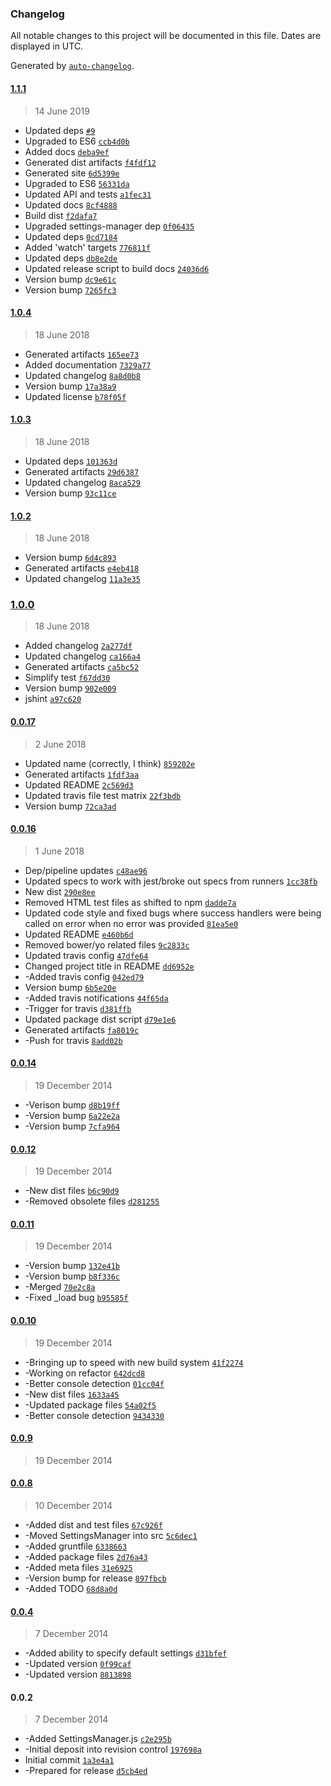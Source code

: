 ### Changelog

All notable changes to this project will be documented in this file. Dates are displayed in UTC.

Generated by [`auto-changelog`](https://github.com/CookPete/auto-changelog).

#### [1.1.1](https://github.com/hal313/settings-manager-chrome-extension/compare/1.0.4...1.1.1)

> 14 June 2019

- Updated deps [`#9`](https://github.com/hal313/settings-manager-chrome-extension/pull/9)
- Upgraded to ES6 [`ccb4d0b`](https://github.com/hal313/settings-manager-chrome-extension/commit/ccb4d0be726be25bdab678d87906fb2a01f2a0db)
- Added docs [`deba9ef`](https://github.com/hal313/settings-manager-chrome-extension/commit/deba9ef640d45ff70f9d5ae10a576a75972082ba)
- Generated dist artifacts [`f4fdf12`](https://github.com/hal313/settings-manager-chrome-extension/commit/f4fdf12f306b423f14c8b4e14c301306fdeea19d)
- Generated site [`6d5399e`](https://github.com/hal313/settings-manager-chrome-extension/commit/6d5399ee61d1dd27332af42ee37e6d0bcf836202)
- Upgraded to ES6 [`56331da`](https://github.com/hal313/settings-manager-chrome-extension/commit/56331da951637889e3033f6fe16da8e06393ae01)
- Updated API and tests [`a1fec31`](https://github.com/hal313/settings-manager-chrome-extension/commit/a1fec3111b7ac03659b104c68b99359be7361de1)
- Updated docs [`8cf4888`](https://github.com/hal313/settings-manager-chrome-extension/commit/8cf48889af304875dff23286456dbe49db889d05)
- Build dist [`f2dafa7`](https://github.com/hal313/settings-manager-chrome-extension/commit/f2dafa7f9bc59d8ec6db654744ddec79c62ef99a)
- Upgraded settings-manager dep [`0f06435`](https://github.com/hal313/settings-manager-chrome-extension/commit/0f0643576799f7c99999861162e247e10b83799c)
- Updated deps [`0cd7184`](https://github.com/hal313/settings-manager-chrome-extension/commit/0cd7184bc1b5894f0a37f682b7756f528d3eaa4a)
- Added 'watch' targets [`776811f`](https://github.com/hal313/settings-manager-chrome-extension/commit/776811ff9ef61bd2d2af25e5e25976313f5da2bd)
- Updated deps [`db8e2de`](https://github.com/hal313/settings-manager-chrome-extension/commit/db8e2de1f2e1aa7406fa29b16d62fce3068221d8)
- Updated release script to build docs [`24036d6`](https://github.com/hal313/settings-manager-chrome-extension/commit/24036d6917d6ced6fbf7119d13a3c55418725bed)
- Version bump [`dc9e61c`](https://github.com/hal313/settings-manager-chrome-extension/commit/dc9e61cb54a11aa1927af2920aa5917070f42921)
- Version bump [`7265fc3`](https://github.com/hal313/settings-manager-chrome-extension/commit/7265fc3aab85238c233cd0cff9327360abd6d489)

#### [1.0.4](https://github.com/hal313/settings-manager-chrome-extension/compare/1.0.3...1.0.4)

> 18 June 2018

- Generated artifacts [`165ee73`](https://github.com/hal313/settings-manager-chrome-extension/commit/165ee7364105f5e36080847ea8bed2e6b956453f)
- Added documentation [`7329a77`](https://github.com/hal313/settings-manager-chrome-extension/commit/7329a77a115fefbd66310abb524e78b3ed08556f)
- Updated changelog [`8a8d0b8`](https://github.com/hal313/settings-manager-chrome-extension/commit/8a8d0b88425c36194412fbc762e772d4dadb207a)
- Version bump [`17a38a9`](https://github.com/hal313/settings-manager-chrome-extension/commit/17a38a99a94ff5a06faf726e4d41c4bb0f7673ce)
- Updated license [`b78f05f`](https://github.com/hal313/settings-manager-chrome-extension/commit/b78f05f9e723c6c648eeebe76537eca800db3335)

#### [1.0.3](https://github.com/hal313/settings-manager-chrome-extension/compare/1.0.2...1.0.3)

> 18 June 2018

- Updated deps [`101363d`](https://github.com/hal313/settings-manager-chrome-extension/commit/101363d672332e2c42cbc8edf5894c73c1151110)
- Generated artifacts [`29d6387`](https://github.com/hal313/settings-manager-chrome-extension/commit/29d63877273435828784c392a6a85e65fe24f29d)
- Updated changelog [`8aca529`](https://github.com/hal313/settings-manager-chrome-extension/commit/8aca529b25c3f37bc3b8586444a622abc775f48a)
- Version bump [`93c11ce`](https://github.com/hal313/settings-manager-chrome-extension/commit/93c11ce4e9d19e620d9d4cc0226161d6020f2c10)

#### [1.0.2](https://github.com/hal313/settings-manager-chrome-extension/compare/1.0.0...1.0.2)

> 18 June 2018

- Version bump [`6d4c893`](https://github.com/hal313/settings-manager-chrome-extension/commit/6d4c89395c3e61832ec65bd1ae9fe410b366c462)
- Generated artifacts [`e4eb418`](https://github.com/hal313/settings-manager-chrome-extension/commit/e4eb41840c8e66661b10d97bbbb5250338225df8)
- Updated changelog [`11a3e35`](https://github.com/hal313/settings-manager-chrome-extension/commit/11a3e35ec17342d19668f3c8ca739a779ee1a274)

### [1.0.0](https://github.com/hal313/settings-manager-chrome-extension/compare/0.0.17...1.0.0)

> 18 June 2018

- Added changelog [`2a277df`](https://github.com/hal313/settings-manager-chrome-extension/commit/2a277dfc7fa3dc52c01307befe027bb4e91f9f07)
- Updated changelog [`ca166a4`](https://github.com/hal313/settings-manager-chrome-extension/commit/ca166a4c2f49f62604f2110512cc62e8a8abfae3)
- Generated artifacts [`ca5bc52`](https://github.com/hal313/settings-manager-chrome-extension/commit/ca5bc52cb9822dd7f8f3a4c3fb7cdb53b5040121)
- Simplify test [`f67dd30`](https://github.com/hal313/settings-manager-chrome-extension/commit/f67dd30a2f60e5a05d499622cbdcd1bd0233c44f)
- Version bump [`902e009`](https://github.com/hal313/settings-manager-chrome-extension/commit/902e0094a942304210a653ccfb96baf5aeae4aaf)
- jshint [`a97c620`](https://github.com/hal313/settings-manager-chrome-extension/commit/a97c620fa83964664be0c898b26129d9a4f65db0)

#### [0.0.17](https://github.com/hal313/settings-manager-chrome-extension/compare/0.0.16...0.0.17)

> 2 June 2018

- Updated name (correctly, I think) [`859202e`](https://github.com/hal313/settings-manager-chrome-extension/commit/859202e0e2c720a0211324768d61d5ae7a9f510f)
- Generated artifacts [`1fdf3aa`](https://github.com/hal313/settings-manager-chrome-extension/commit/1fdf3aa19d3c7d6bb0824bd9be647ce32e25c26e)
- Updated README [`2c569d3`](https://github.com/hal313/settings-manager-chrome-extension/commit/2c569d317fd87b7885c0f8d9e16cfe62c6ec53b5)
- Updated travis file test matrix [`22f3bdb`](https://github.com/hal313/settings-manager-chrome-extension/commit/22f3bdb3be7ca86004204e5db1dfbe1c9f8c8adb)
- Version bump [`72ca3ad`](https://github.com/hal313/settings-manager-chrome-extension/commit/72ca3adb5a4a0a93aa65ce390f297689bdf5f6c4)

#### [0.0.16](https://github.com/hal313/settings-manager-chrome-extension/compare/0.0.14...0.0.16)

> 1 June 2018

- Dep/pipeline updates [`c48ae96`](https://github.com/hal313/settings-manager-chrome-extension/commit/c48ae9665a0b6fdb89654208dffe05d02cdba552)
- Updated specs to work with jest/broke out specs from runners [`1cc38fb`](https://github.com/hal313/settings-manager-chrome-extension/commit/1cc38fb2dd950e2804ab1dc4eee0cc1956613771)
- New dist [`290e8ee`](https://github.com/hal313/settings-manager-chrome-extension/commit/290e8eed7d81dcbe3d2da56a4fd011594805285f)
- Removed HTML test files as shifted to npm [`dadde7a`](https://github.com/hal313/settings-manager-chrome-extension/commit/dadde7af1dc85b83f9c4ace6b898d4a5ccf0a130)
- Updated code style and fixed bugs where success handlers were being called on error when no error was provided [`81ea5e0`](https://github.com/hal313/settings-manager-chrome-extension/commit/81ea5e0de5e7ea81e460b742019ffa2399ddc127)
- Updated README [`e460b6d`](https://github.com/hal313/settings-manager-chrome-extension/commit/e460b6d08180e1e1d2af45947e49fa07df9e9fd2)
- Removed bower/yo related files [`9c2833c`](https://github.com/hal313/settings-manager-chrome-extension/commit/9c2833cc132c0ef9d55c5b94075ad34f94dd38c2)
- Updated travis config [`47dfe64`](https://github.com/hal313/settings-manager-chrome-extension/commit/47dfe64912a137a128631e347e5129e8c786ba5c)
- Changed project title in README [`dd6952e`](https://github.com/hal313/settings-manager-chrome-extension/commit/dd6952e6b25f1f44688342ce96359a446e64d2d7)
- -Added travis config [`042ed79`](https://github.com/hal313/settings-manager-chrome-extension/commit/042ed793e54d93a7071ada67a036298812f85a08)
- Version bump [`6b5e20e`](https://github.com/hal313/settings-manager-chrome-extension/commit/6b5e20eff4ccfc142155b941d567b4331e018a3c)
- -Added travis notifications [`44f65da`](https://github.com/hal313/settings-manager-chrome-extension/commit/44f65dab3d7f0947936ab9bc8370671c904bc8cc)
- -Trigger for travis [`d381ffb`](https://github.com/hal313/settings-manager-chrome-extension/commit/d381ffb34280e135c4ba8f05563df627c5b851c6)
- Updated package dist script [`d79e1e6`](https://github.com/hal313/settings-manager-chrome-extension/commit/d79e1e66f835d21f9e8f8eb360b8cba128f7dd91)
- Generated artifacts [`fa8019c`](https://github.com/hal313/settings-manager-chrome-extension/commit/fa8019ca3e6f4194a44c4a57640a4ef6a4bc2863)
- -Push for travis [`8add02b`](https://github.com/hal313/settings-manager-chrome-extension/commit/8add02b4518cc335876d5a232930e64fded9d9a5)

#### [0.0.14](https://github.com/hal313/settings-manager-chrome-extension/compare/0.0.12...0.0.14)

> 19 December 2014

- -Verison bump [`d8b19ff`](https://github.com/hal313/settings-manager-chrome-extension/commit/d8b19ffa32aadeb94474628ec973a3ab37ea0690)
- -Version bump [`6a22e2a`](https://github.com/hal313/settings-manager-chrome-extension/commit/6a22e2a16c03f04bc14716d19f16aa7de76d4acb)
- -Version bump [`7cfa964`](https://github.com/hal313/settings-manager-chrome-extension/commit/7cfa9648664e12ab19d39fd2b2fd234d240dfdc4)

#### [0.0.12](https://github.com/hal313/settings-manager-chrome-extension/compare/0.0.11...0.0.12)

> 19 December 2014

- -New dist files [`b6c90d9`](https://github.com/hal313/settings-manager-chrome-extension/commit/b6c90d9809a7acbf1e83a2c638dcf9ccc6bdb254)
- -Removed obsolete files [`d281255`](https://github.com/hal313/settings-manager-chrome-extension/commit/d281255ec2a1f6c84557b6a8abe6b9fd692d256e)

#### [0.0.11](https://github.com/hal313/settings-manager-chrome-extension/compare/0.0.9...0.0.11)

> 19 December 2014

- -Version bump [`132e41b`](https://github.com/hal313/settings-manager-chrome-extension/commit/132e41b0b828a4fe1c3ea3c58c3ddc06fb241da6)
- -Version bump [`b8f336c`](https://github.com/hal313/settings-manager-chrome-extension/commit/b8f336c7eca3e6f74b043cde80a34aa1eab12fe0)
- -Merged [`70e2c8a`](https://github.com/hal313/settings-manager-chrome-extension/commit/70e2c8aeb26bc13ca8e64a49ea6a2dddbf5b0bf8)
- -Fixed _load bug [`b95585f`](https://github.com/hal313/settings-manager-chrome-extension/commit/b95585f13b87b0e67c8a449c7b9432fd9008d2c9)

#### [0.0.10](https://github.com/hal313/settings-manager-chrome-extension/compare/0.0.8...0.0.10)

> 19 December 2014

- -Bringing up to speed with new build system [`41f2274`](https://github.com/hal313/settings-manager-chrome-extension/commit/41f22746eb67336518f48c733df308b978386d39)
- -Working on refactor [`642dcd8`](https://github.com/hal313/settings-manager-chrome-extension/commit/642dcd8abc4dd9dec4953c8ed2833a3047596f43)
- -Better console detection [`01cc04f`](https://github.com/hal313/settings-manager-chrome-extension/commit/01cc04f7622cd8127728f0223cfb158b35be08ba)
- -New dist files [`1633a45`](https://github.com/hal313/settings-manager-chrome-extension/commit/1633a456827865c40cb2d36ccb9baf2301cb7c50)
- -Updated package files [`54a02f5`](https://github.com/hal313/settings-manager-chrome-extension/commit/54a02f59a37c1377ac2f59e40bc8ba816d181aad)
- -Better console detection [`9434330`](https://github.com/hal313/settings-manager-chrome-extension/commit/943433060a76a6d806930c7c671e8314c8ac3fba)

#### [0.0.9](https://github.com/hal313/settings-manager-chrome-extension/compare/0.0.10...0.0.9)

> 19 December 2014

#### [0.0.8](https://github.com/hal313/settings-manager-chrome-extension/compare/0.0.4...0.0.8)

> 10 December 2014

- -Added dist and test files [`67c926f`](https://github.com/hal313/settings-manager-chrome-extension/commit/67c926f12650396ddef0e776ce859d317b45eeef)
- -Moved SettingsManager into src [`5c6dec1`](https://github.com/hal313/settings-manager-chrome-extension/commit/5c6dec1e6335b67b20c2b4657494724a7106f91f)
- -Added gruntfile [`6338663`](https://github.com/hal313/settings-manager-chrome-extension/commit/633866390ee0b4019af84a86998eb762dc25227d)
- -Added package files [`2d76a43`](https://github.com/hal313/settings-manager-chrome-extension/commit/2d76a436ca2bccf1bfd37d23dec3cb3a4207bbb9)
- -Added meta files [`31e6925`](https://github.com/hal313/settings-manager-chrome-extension/commit/31e6925ca6a1c0a45e104095b4c77e95fe0ea5c7)
- -Version bump for release [`897fbcb`](https://github.com/hal313/settings-manager-chrome-extension/commit/897fbcb204ae172cbbdb8340c01d3e4dae65b921)
- -Added TODO [`68d8a0d`](https://github.com/hal313/settings-manager-chrome-extension/commit/68d8a0dd3d64b2fa75246c34ae13c1bdc4332ce9)

#### [0.0.4](https://github.com/hal313/settings-manager-chrome-extension/compare/0.0.2...0.0.4)

> 7 December 2014

- -Added ability to specify default settings [`d31bfef`](https://github.com/hal313/settings-manager-chrome-extension/commit/d31bfefcecb139efca865e0a041e1f6e9df38069)
- -Updated version [`0f99caf`](https://github.com/hal313/settings-manager-chrome-extension/commit/0f99cafd3d1a23ab40579b4a33bba0cad769f195)
- -Updated version [`8813898`](https://github.com/hal313/settings-manager-chrome-extension/commit/8813898f6dd225422bef0c58b1a756dadf02c7c8)

#### 0.0.2

> 7 December 2014

- -Added SettingsManager.js [`c2e295b`](https://github.com/hal313/settings-manager-chrome-extension/commit/c2e295bdf503f0fd57c13ae55a98f818b92f596a)
- -Initial deposit into revision control [`197698a`](https://github.com/hal313/settings-manager-chrome-extension/commit/197698a45dc284758facb311eb9af51634dab605)
- Initial commit [`1a3e4a1`](https://github.com/hal313/settings-manager-chrome-extension/commit/1a3e4a1288e61eeccc91b6044c5e0e8faf3d8d32)
- -Prepared for release [`d5cb4ed`](https://github.com/hal313/settings-manager-chrome-extension/commit/d5cb4ed19b5c19243f7dbc692bf025a40cec6560)
